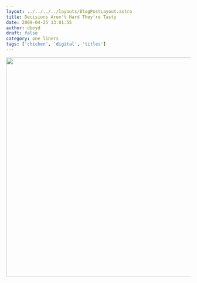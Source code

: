 ```yaml
---
layout: ../../../../layouts/BlogPostLayout.astro
title: Decisions Aren't Hard They're Tasty
date: 2009-04-25 13:01:55
author: dboyd
draft: false
category: one liners
tags: ['chicken', 'digital', 'titles']
---
```

<img
    src="https://img.danaboyd.com/images/2009/04/decisionChickens-1.jpg"
    alt=""
    style="width: auto; height: clamp(0px, 95vh, 600px);"
/>


